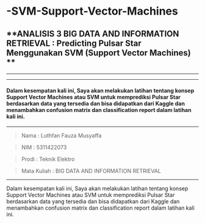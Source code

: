 # -SVM-Support-Vector-Machines

## **ANALISIS 3 BIG DATA AND INFORMATION RETRIEVAL : Predicting Pulsar Star Menggunakan SVM (Support Vector Machines) **
---
---

#### Dalam kesempatan kali ini, Saya akan melakukan latihan tentang konsep Support Vector Machines atau SVM untuk memprediksi Pulsar Star berdasarkan data yang tersedia dan bisa didapatkan dari Kaggle dan menambahkan confusion matrix dan classification report dalam latihan kali ini.
---
> Nama      : Luthfan Fauza Musyaffa

> NIM       : 5311422073

> Prodi     : Teknik Elektro

> Mata Kuliah : BIG DATA AND INFORMATION RETRIEVAL
---

Dalam kesempatan kali ini, Saya akan melakukan latihan tentang konsep Support Vector Machines atau SVM untuk memprediksi Pulsar Star berdasarkan data yang tersedia dan bisa didapatkan dari Kaggle dan menambahkan confusion matrix dan classification report dalam latihan kali ini.
